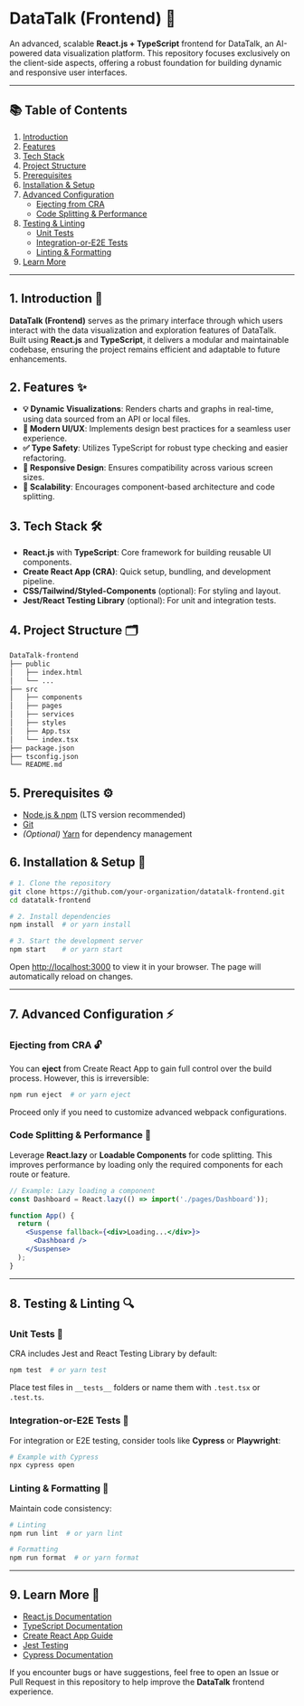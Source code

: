 # DataTalk (Frontend) 🚀

An advanced, scalable **React.js + TypeScript** frontend for DataTalk, an AI-powered data visualization platform. This repository focuses exclusively on the client-side aspects, offering a robust foundation for building dynamic and responsive user interfaces.

---

## 📚 Table of Contents
1. [Introduction](#introduction)
2. [Features](#features)
3. [Tech Stack](#tech-stack)
4. [Project Structure](#project-structure)
5. [Prerequisites](#prerequisites)
6. [Installation & Setup](#installation--setup)
7. [Advanced Configuration](#advanced-configuration)
   - [Ejecting from CRA](#ejecting-from-cra)
   - [Code Splitting & Performance](#code-splitting--performance)
8. [Testing & Linting](#testing--linting)
   - [Unit Tests](#unit-tests)
   - [Integration-or-E2E Tests](#integration-or-e2e-tests)
   - [Linting & Formatting](#linting--formatting)
9. [Learn More](#learn-more)

---

## 1. Introduction 🎉
**DataTalk (Frontend)** serves as the primary interface through which users interact with the data visualization and exploration features of DataTalk. Built using **React.js** and **TypeScript**, it delivers a modular and maintainable codebase, ensuring the project remains efficient and adaptable to future enhancements.

## 2. Features ✨
- **💡 Dynamic Visualizations**: Renders charts and graphs in real-time, using data sourced from an API or local files.
- **🎨 Modern UI/UX**: Implements design best practices for a seamless user experience.
- **✅ Type Safety**: Utilizes TypeScript for robust type checking and easier refactoring.
- **📱 Responsive Design**: Ensures compatibility across various screen sizes.
- **🔌 Scalability**: Encourages component-based architecture and code splitting.

## 3. Tech Stack 🛠
- **React.js** with **TypeScript**: Core framework for building reusable UI components.
- **Create React App (CRA)**: Quick setup, bundling, and development pipeline.
- **CSS/Tailwind/Styled-Components** (optional): For styling and layout.
- **Jest/React Testing Library** (optional): For unit and integration tests.

## 4. Project Structure 🗂
```bash
DataTalk-frontend
├── public
│   ├── index.html
│   └── ...
├── src
│   ├── components
│   ├── pages
│   ├── services
│   ├── styles
│   ├── App.tsx
│   └── index.tsx
├── package.json
├── tsconfig.json
└── README.md
```

## 5. Prerequisites ⚙️
- [Node.js & npm](https://nodejs.org/) (LTS version recommended)
- [Git](https://git-scm.com/)
- *(Optional)* [Yarn](https://yarnpkg.com/) for dependency management

## 6. Installation & Setup 🚧
```bash
# 1. Clone the repository
git clone https://github.com/your-organization/datatalk-frontend.git
cd datatalk-frontend

# 2. Install dependencies
npm install  # or yarn install

# 3. Start the development server
npm start    # or yarn start
```
Open [http://localhost:3000](http://localhost:3000/) to view it in your browser. The page will automatically reload on changes.

---

## 7. Advanced Configuration ⚡
### Ejecting from CRA 🔓
You can **eject** from Create React App to gain full control over the build process. However, this is irreversible:
```bash
npm run eject  # or yarn eject
```
Proceed only if you need to customize advanced webpack configurations.

### Code Splitting & Performance 🚀
Leverage **React.lazy** or **Loadable Components** for code splitting. This improves performance by loading only the required components for each route or feature.

```jsx
// Example: Lazy loading a component
const Dashboard = React.lazy(() => import('./pages/Dashboard'));

function App() {
  return (
    <Suspense fallback={<div>Loading...</div>}>
      <Dashboard />
    </Suspense>
  );
}
```

---

## 8. Testing & Linting 🔍
### Unit Tests 🧪
CRA includes Jest and React Testing Library by default:
```bash
npm test  # or yarn test
```
Place test files in `__tests__` folders or name them with `.test.tsx` or `.test.ts`.

### Integration-or-E2E Tests 🔗
For integration or E2E testing, consider tools like **Cypress** or **Playwright**:
```bash
# Example with Cypress
npx cypress open
```

### Linting & Formatting 🎨
Maintain code consistency:
```bash
# Linting
npm run lint  # or yarn lint

# Formatting
npm run format  # or yarn format
```

---

## 9. Learn More 📖
- [React.js Documentation](https://reactjs.org/)
- [TypeScript Documentation](https://www.typescriptlang.org/)
- [Create React App Guide](https://create-react-app.dev/)
- [Jest Testing](https://jestjs.io/)
- [Cypress Documentation](https://www.cypress.io/)

If you encounter bugs or have suggestions, feel free to open an Issue or Pull Request in this repository to help improve the **DataTalk** frontend experience.

